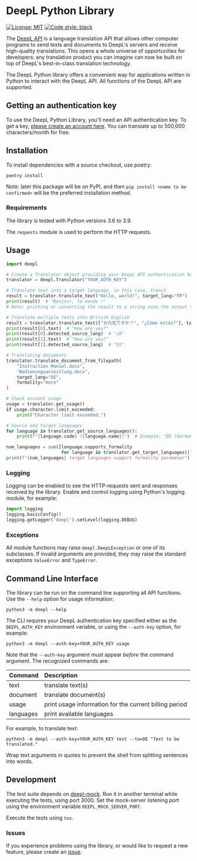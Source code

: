 # DeepL Python Library

<a href="https://github.com/DeepLcom/deepl-python/blob/main/LICENSE"><img alt="License: MIT" src="https://img.shields.io/badge/license-MIT-blueviolet.svg"></a>
<a href="https://github.com/DeepLcom/deepl-python"><img alt="Code style: black" src="https://img.shields.io/badge/code%20style-black-000000.svg"></a>
<!-- TODO: CI test & coverage result, documentation build, PyPI version -->

The [DeepL API](https://www.deepl.com/docs-api?utm_source=github&utm_medium=github-python-readme) is a language translation API that allows other computer programs to send texts and documents to DeepL's servers and receive high-quality translations. This opens a whole universe of opportunities for developers: any translation product you can imagine can now be built on top of DeepL's best-in-class translation technology.

The DeepL Python library offers a convenient way for applications written in Python to interact with the DeepL API. All functions of the DeepL API are supported.

## Getting an authentication key 

To use the DeepL Python Library, you'll need an API authentication key. To get a key, [please create an account here](https://www.deepl.com/pro?utm_source=github&utm_medium=github-python-readme#developer). You can translate up to 500,000 characters/month for free. 

## Installation
To install dependencies with a source checkout, use poetry:
```shell
poetry install
```

Note: later this package will be on PyPI, and then `pip install <name to be confirmed>` will be the preferred installation method.

### Requirements
The library is tested with Python versions 3.6 to 3.9. 

The `requests` module is used to perform the HTTP requests.

## Usage

```python
import deepl

# Create a Translator object providing your DeepL API authentication key
translator = deepl.Translator("YOUR_AUTH_KEY")

# Translate text into a target language, in this case, French
result = translator.translate_text("Hello, world!", target_lang="FR")
print(result)  # "Bonjour, le monde !"
# Note: printing or converting the result to a string uses the output text

# Translate multiple texts into British English
result = translator.translate_text(["お元気ですか？", "¿Cómo estás?"], target_lang="EN-GB")
print(result[0].text)  # "How are you?"
print(result[0].detected_source_lang)  # "JA"
print(result[1].text)  # "How are you?"
print(result[1].detected_source_lang)  # "ES"

# Translating documents
translator.translate_document_from_filepath(
    "Instruction Manual.docx",
    "Bedienungsanleitlung.docx",
    target_lang="DE",
    formality="more"
)

# Check account usage
usage = translator.get_usage()
if usage.character.limit_exceeded:
    print("Character limit exceeded.")

# Source and target languages
for language in translator.get_source_languages():
    print(f"{language.code} ({language.name})")  # Example: "DE (German)"

num_languages = sum([language.supports_formality
                     for language in translator.get_target_languages()])
print(f"{num_languages} target languages support formality parameter")
```
### Logging
Logging can be enabled to see the HTTP-requests sent and responses received by the library. Enable and control logging
using Python's logging module, for example:
```python
import logging
logging.basicConfig()
logging.getLogger('deepl').setLevel(logging.DEBUG)
```

### Exceptions
All module functions may raise `deepl.DeepLException` or one of its subclasses.
If invalid arguments are provided, they may raise the standard exceptions `ValueError` and `TypeError`. 

## Command Line Interface
The library can be run on the command line supporting all API functions. Use the `--help` option for 
usage information:
```shell
python3 -m deepl --help
```
The CLI requires your DeepL authentication key specified either as the `DEEPL_AUTH_KEY` environment variable, or using
the `--auth-key` option, for example:
```shell
python3 -m deepl --auth-key=YOUR_AUTH_KEY usage
```
Note that the `--auth-key` argument must appear *before* the command argument. The recognized commands are:

| Command   | Description                                            |
| :-------- | :----------------------------------------------------- |
| text      | translate text(s)                                      |
| document  | translate document(s)                                  |
| usage     | print usage information for the current billing period |
| languages | print available languages                              |

For example, to translate text:
```shell
python3 -m deepl --auth-key=YOUR_AUTH_KEY text --to=DE "Text to be translated."
```
Wrap text arguments in quotes to prevent the shell from splitting sentences into words.

## Development
The test suite depends on [deepl-mock](https://www.github.com/DeepLcom/deepl-mock). Run it in another terminal while executing the tests, using port 3000. Set the mock-server listening port using the environment variable `DEEPL_MOCK_SERVER_PORT`. 

Execute the tests using `tox`.

### Issues
If you experience problems using the library, or would like to request a new feature, please create an
[issue](https://www.github.com/DeepLcom/deepl-python/issues). 
